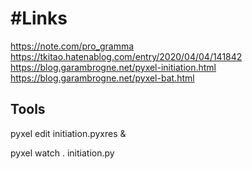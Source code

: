 
# #Links
https://note.com/pro_gramma
https://tkitao.hatenablog.com/entry/2020/04/04/141842
https://blog.garambrogne.net/pyxel-initiation.html
https://blog.garambrogne.net/pyxel-bat.html


## Tools

pyxel edit initiation.pyxres &

pyxel watch . initiation.py

